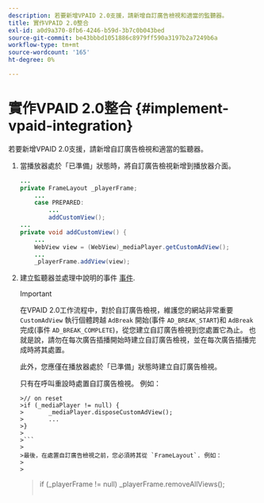 ```yaml
---
description: 若要新增VPAID 2.0支援，請新增自訂廣告檢視和適當的監聽器。
title: 實作VPAID 2.0整合
exl-id: a0d9a370-8fb6-4246-b59d-3b7c0b043bed
source-git-commit: be43bbbd1051886c8979ff590a3197b2a7249b6a
workflow-type: tm+mt
source-wordcount: '165'
ht-degree: 0%

---
```


# 實作VPAID 2.0整合 {#implement-vpaid-integration}

若要新增VPAID 2.0支援，請新增自訂廣告檢視和適當的監聽器。

1. 當播放器處於「已準備」狀態時，將自訂廣告檢視新增到播放器介面。

   ```java
   ... 
   private FrameLayout _playerFrame; 
       ... 
       case PREPARED: 
           ... 
           addCustomView(); 
   ... 
   private void addCustomView() { 
       ... 
       WebView view = (WebView)_mediaPlayer.getCustomAdView(); 
       ... 
       _playerFrame.addView(view);
   ```

1. 建立監聽器並處理中說明的事件 [事件](../../../../tvsdk-3x-android-prog/android-3x-events-notifications/events-summary/android-3x-events-summary.md).

   >[!IMPORTANT]
   >
   >在VPAID 2.0工作流程中，對於自訂廣告檢視，維護您的網站非常重要 `CustomAdView` 執行個體跨越 `AdBreak` 開始(事件 `AD_BREAK_START`)和 `AdBreak` 完成(事件 `AD_BREAK_COMPLETE`)，從您建立自訂廣告檢視到您處置它為止。 也就是說，請勿在每次廣告插播開始時建立自訂廣告檢視，並在每次廣告插播完成時將其處置。
   >
   >
   >此外，您應僅在播放器處於「已準備」狀態時建立自訂廣告檢視。
   >
   >
   >只有在呼叫重設時處置自訂廣告檢視。 例如：
   >
   >
   ```
   >// on reset 
   >if (_mediaPlayer != null) { 
   >       _mediaPlayer.disposeCustomAdView(); 
   >       ... 
   >} 
   >
   >```
   >
   >最後，在處置自訂廣告檢視之前，您必須將其從 `FrameLayout`. 例如：
   >
   >
   ```
   >if (_playerFrame != null) 
   >       _playerFrame.removeAllViews(); 
   >```
